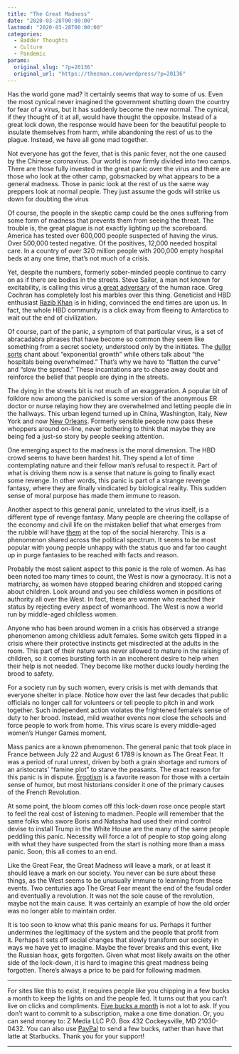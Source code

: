 ```yaml
---
title: "The Great Madness"
date: "2020-03-28T00:00:00"
lastmod: "2020-03-28T00:00:00"
categories:
  - Badder Thoughts
  - Culture
  - Pandemic
params:
  original_slug: "?p=20136"
  original_url: "https://thezman.com/wordpress/?p=20136"
---
```


Has the world gone mad? It certainly seems that way to some of us. Even
the most cynical never imagined the government shutting down the country
for fear of a virus, but it has suddenly become the new normal. The
cynical, if they thought of it at all, would have thought the opposite.
Instead of a great lock down, the response would have been for the
beautiful people to insulate themselves from harm, while abandoning the
rest of us to the plague. Instead, we have all gone mad together.

Not everyone has got the fever, that is this panic fever, not the one
caused by the Chinese coronavirus. Our world is now firmly divided into
two camps. There are those fully invested in the great panic over the
virus and there are those who look at the other camp, gobsmacked by what
appears to be a general madness. Those in panic look at the rest of us
the same way preppers look at normal people. They just assume the gods
will strike us down for doubting the virus

Of course, the people in the skeptic camp could be the ones suffering
from some form of madness that prevents them from seeing the threat. The
trouble is, the great plague is not exactly lighting up the scoreboard.
America has tested over 600,000 people suspected of having the virus.
Over 500,000 tested negative. Of the positives, 12,000 needed hospital
care. In a country of over 320 million people with 200,000 empty
hospital beds at any one time, that’s not much of a crisis.

Yet, despite the numbers, formerly sober-minded people continue to carry
on as if there are bodies in the streets. Steve Sailer, a man not known
for excitability, is calling this virus <a
href="https://www.unz.com/isteve/how-long-to-shut-down-lets-procrastinate-on-making-that-decision/"
rel="noopener noreferrer" target="_blank">a great adversary</a> of the
human race. Greg Cochran has completely lost his marbles over this
thing. Geneticist and HBD enthusiast
<a href="https://twitter.com/razibkhan/status/1243624237933289472"
rel="noopener noreferrer" target="_blank">Razib Khan</a> is in hiding,
convinced the end times are upon us. In fact, the whole HBD community is
a click away from fleeing to Antarctica to wait out the end of
civilization.

Of course, part of the panic, a symptom of that particular virus, is a
set of abracadabra phrases that have become so common they seem like
something from a secret society, understood only by the initiates. The
<a href="https://twitter.com/RichardBSpencer/status/1242535319569723392"
rel="noopener noreferrer" target="_blank">duller sorts</a> chant about
“exponential growth” while others talk about “the hospitals being
overwhelmed.” That’s why we have to “flatten the curve” and “slow the
spread.” These incantations are to chase away doubt and reinforce the
belief that people are dying in the streets.

The dying in the streets bit is not much of an exaggeration. A popular
bit of folklore now among the panicked is some version of the anonymous
ER doctor or nurse relaying how they are overwhelmed and letting people
die in the hallways. This urban legend turned up in China, Washington,
Italy, New York and now
<a href="https://chicagoboyz.net/archives/62251.html"
rel="noopener noreferrer" target="_blank">New Orleans</a>. Formerly
sensible people now pass these whoppers around on-line, never bothering
to think that maybe they are being fed a just-so story by people seeking
attention.

One emerging aspect to the madness is the moral dimension. The HBD crowd
seems to have been hardest hit. They spend a lot of time contemplating
nature and their fellow man’s refusal to respect it. Part of what is
driving them now is a sense that nature is going to finally exact some
revenge. In other words, this panic is part of a strange revenge
fantasy, where they are finally vindicated by biological reality. This
sudden sense of moral purpose has made them immune to reason.

Another aspect to this general panic, unrelated to the virus itself, is
a different type of revenge fantasy. Many people are cheering the
collapse of the economy and civil life on the mistaken belief that what
emerges from the rubble will have
<a href="https://twitter.com/ramzpaul/status/1243026350392446977"
rel="noopener noreferrer" target="_blank">them</a> at the top of the
social hierarchy. This is a phenomenon shared across the political
spectrum. It seems to be most popular with young people unhappy with the
status quo and far too caught up in purge fantasies to be reached with
facts and reason.

Probably the most salient aspect to this panic is the role of women. As
has been noted too many times to count, the West is now a gynocracy. It
is not a matriarchy, as women have stopped bearing children and stopped
caring about children. Look around and you see childless women in
positions of authority all over the West. In fact, these are women who
reached their status by rejecting every aspect of womanhood. The West is
now a world run by middle-aged childless women.

Anyone who has been around women in a crisis has observed a strange
phenomenon among childless adult females. Some switch gets flipped in a
crisis where their protective instincts get misdirected at the adults in
the room. This part of their nature was never allowed to mature in the
raising of children, so it comes bursting forth in an incoherent desire
to help when their help is not needed. They become like mother ducks
loudly herding the brood to safety.

For a society run by such women, every crisis is met with demands that
everyone shelter in place. Notice how over the last few decades that
public officials no longer call for volunteers or tell people to pitch
in and work together. Such independent action violates the frightened
female’s sense of duty to her brood. Instead, mild weather events now
close the schools and force people to work from home. This virus scare
is every middle-aged women’s Hunger Games moment.

Mass panics are a known phenomenon. The general panic that took place in
France between July 22 and August 6 1789 is known as The Great Fear. It
was a period of rural unrest, driven by both a grain shortage and rumors
of an aristocrats’ “famine plot” to starve the peasants. The exact
reason for this panic is in dispute.
<a href="https://en.wikipedia.org/wiki/Ergotism"
rel="noopener noreferrer" target="_blank">Ergotism</a> is a favorite
reason for those with a certain sense of humor, but most historians
consider it one of the primary causes of the French Revolution.

At some point, the bloom comes off this lock-down rose once people start
to feel the real cost of listening to madmen. People will remember that
the same folks who swore Boris and Natasha had used their mind control
devise to install Trump in the White House are the many of the same
people peddling this panic. Necessity will force a lot of people to stop
going along with what they have suspected from the start is nothing more
than a mass panic. Soon, this all comes to an end.

Like the Great Fear, the Great Madness will leave a mark, or at least it
should leave a mark on our society. You never can be sure about these
things, as the West seems to be unusually immune to learning from these
events. Two centuries ago The Great Fear meant the end of the feudal
order and eventually a revolution. It was not the sole cause of the
revolution, maybe not the main cause. It was certainly an example of how
the old order was no longer able to maintain order.

It is too soon to know what this panic means for us. Perhaps it further
undermines the legitimacy of the system and the people that profit from
it. Perhaps it sets off social changes that slowly transform our society
in ways we have yet to imagine. Maybe the fever breaks and this event,
like the Russian hoax, gets forgotten. Given what most likely awaits on
the other side of the lock-down, it is hard to imagine this great
madness being forgotten. There’s always a price to be paid for following
madmen.

------------------------------------------------------------------------

For sites like this to exist, it requires people like you chipping in a
few bucks a month to keep the lights on and the people fed. It turns out
that you can’t live on clicks and compliments.
<a href="https://www.subscribestar.com/the-z-blog"
rel="noopener noreferrer" target="_blank">Five bucks a month</a> is not
a lot to ask. If you don’t want to commit to a subscription, make a one
time donation. Or, you can send money to: Z Media LLC P.O. Box 432
Cockeysville, MD 21030-0432. You can also use <a
href="https://www.paypal.com/cgi-bin/webscr?cmd=_s-xclick&amp;hosted_button_id=UDAS2Q8JYA6CN&amp;source=url"
rel="noopener noreferrer" target="_blank">PayPal</a> to send a few
bucks, rather than have that latte at Starbucks. Thank you for your
support!

------------------------------------------------------------------------
